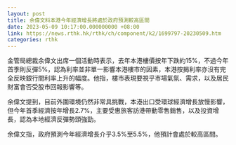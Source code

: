 ```yaml
---
layout: post
title: 余偉文料本港今年經濟增長將處於政府預測較高區間
date: 2023-05-09 10:17:00.000000000 +08:00
link: https://news.rthk.hk/rthk/ch/component/k2/1699797-20230509.htm
categories: rthk
---
```


金管局總裁余偉文出席一個活動時表示，去年本港樓價按年下跌約15%，不過今年首季則反彈5%，認為利率並非單一影響本港樓市的因素，本港按揭利率亦沒有完全反映銀行間利率上升的幅度。他指，樓市表現要視乎市場氣氛、需求，以及居民財富會否受股市回報影響等。

余偉文提到，目前外圍環境仍然非常具挑戰，本港出口受環球經濟增長放慢影響，但今年首季經濟按年增長2.7%，主要受惠旅客訪港帶動零售銷售，以及投資增長，認為本地經濟反彈勢頭強勁。

余偉文指，政府預測今年經濟增長介乎3.5%至5.5%，他預計會處於較高區間。

